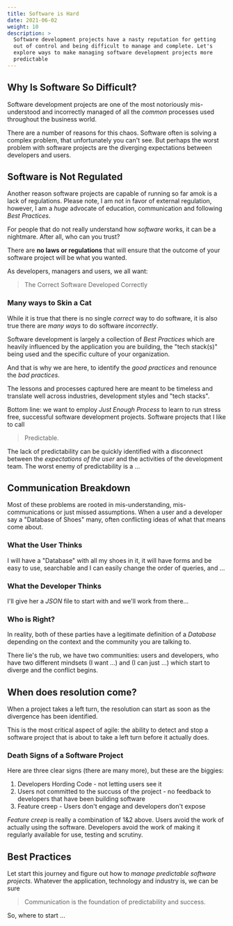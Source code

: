 ```yaml
---
title: Software is Hard
date: 2021-06-02
weight: 10
description: >
  Software development projects have a nasty reputation for getting
  out of control and being difficult to manage and complete. Let's
  explore ways to make managing software development projects more
  predictable 
---
```


## Why Is Software So Difficult?

Software development projects are one of the most notoriously
mis-understood and incorrectly managed of all the _common_ processes
used throughout the business world.

There are a number of reasons for this chaos. Software often is solving a
complex problem, that unfortunately you can't see. But perhaps the worst 
problem with software projects are the diverging expectations between
developers and users. 

## Software is Not Regulated

Another reason software projects are capable of running so far amok is
a lack of regulations. Please note, I am not in favor of external
regulation, however, I am a _huge_ advocate of education,
communication and following _Best Practices_.

For people that do not really understand how _software_ works, it can
be a nightmare. After all, who can you trust?

There are **no laws or regulations** that will ensure that the outcome
of your software project will be what you wanted.

As developers, managers and users, we all want:

> The Correct Software Developed Correctly

### Many ways to Skin a Cat

While it is true that there is no single _correct_ way to do software, it is
also true there are _many ways_ to do software _incorrectly_.

Software development is largely a collection of _Best Practices_ which
are heavily influenced by the application you are building, the "tech
stack(s)" being used and the specific culture of your organization.

And that is why we are here, to identify the _good practices_ and
renounce the _bad practices_.

The lessons and processes captured here are meant to be timeless and
translate well across industries, development styles and "tech stacks".

Bottom line: we want to employ _Just Enough Process_ to learn to run
stress free, successful software development projects. Software
projects that I like to call 

> Predictable.

The lack of predictability can be quickly identified with a disconnect
between the _expectations of the user_ and the activities of the
development team.  The worst enemy of predictability is a ...

## Communication Breakdown

Most of these problems are rooted in mis-understanding,
mis-communications or just missed assumptions. When a user and a
developer say a "Database of Shoes" many, often conflicting ideas of
what that means come about.

### What the User Thinks

I will have a "Database" with all my shoes in it, it will have forms
and be easy to use, searchable and I can easily change the order of
queries, and ...

### What the Developer Thinks

I'll give her a _JSON_ file to start with and we'll work from there...

### Who is Right?

In reality, both of these parties have a legitimate definition of a
_Database_ depending on the context and the community you are talking
to.

There lie's the rub, we have two communities: users and developers, who have 
two different mindsets (I want ...) and (I can just ...) which start to diverge and
the conflict begins.

## When does resolution come?

When a project takes a left turn, the resolution can start as soon as
the divergence has been identified.

This is the most critical aspect of agile: the ability to detect and
stop a software project that is about to take a left turn before it actually does.

### Death Signs of a Software Project

Here are three clear signs (there are many more), but these are the
biggies:

1. Developers Hording Code - not letting users see it
2. Users not committed to the succuss of the project - no feedback to developers that have been building software
3. Feature creep - Users don't engage and developers don't expose

_Feature creep_ is really a combination of 1&2 above. Users avoid the
work of actually using the software. Developers avoid the work of
making it regularly available for use, testing and scrutiny.

## Best Practices

Let start this journey and figure out how to _manage predictable
software projects_. Whatever the application, technology and
industry is, we can be sure

> Communication is the foundation of predictability and success.

So, where to start ...

